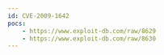```yaml
---
id: CVE-2009-1642
pocs:
    - https://www.exploit-db.com/raw/8629
    - https://www.exploit-db.com/raw/8630
---
```

